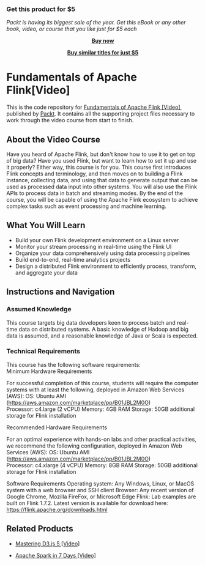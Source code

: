 
### Get this product for $5

<i>Packt is having its biggest sale of the year. Get this eBook or any other book, video, or course that you like just for $5 each</i>


<b><p align='center'>[Buy now](https://packt.link/9781789539332)</p></b>


<b><p align='center'>[Buy similar titles for just $5](https://subscription.packtpub.com/search)</p></b>


# Fundamentals of Apache Flink[Video]
This is the code repository for [Fundamentals of Apache Flink	 [Video]](https://www.packtpub.com/data/fundamentals-of-apache-flink-video), published by [Packt](https://www.packtpub.com/?utm_source=github). It contains all the supporting project files necessary to work through the video course from start to finish.
## About the Video Course
Have you heard of Apache Flink, but don't know how to use it to get on top of big data? Have you used Flink, but want to learn how to set it up and use it properly? Either way, this course is for you.
This course first introduces Flink concepts and terminology, and then moves on to building a Flink instance, collecting data, and using that data to generate output that can be used as processed data input into other systems. You will also use the Flink APIs to process data in batch and streaming modes.
By the end of the course, you will be capable of using the Apache Flink ecosystem to achieve complex tasks such as event processing and machine learning.


<H2>What You Will Learn</H2>
<DIV class=book-info-will-learn-text>
<UL>
<LI>Build your own Flink development environment on a Linux server
<LI>Monitor your stream processing in real-time using the Flink UI
<LI>Organize your data comprehensively using data processing pipelines
<LI>Build end-to-end, real-time analytics projects
<LI>Design a distributed Flink environment to efficiently process, transform, and aggregate your data </LI></UL></DIV>

## Instructions and Navigation
### Assumed Knowledge
This course targets big data developers keen to process batch and real-time data on distributed systems. A basic knowledge of Hadoop and big data is assumed, and a reasonable knowledge of Java or Scala is expected.	

### Technical Requirements
This course has the following software requirements:<br/>
Minimum Hardware Requirements

For successful completion of this course, students will require the computer systems with at least the following, deployed in Amazon Web Services (AWS):
OS: Ubuntu AMI (https://aws.amazon.com/marketplace/pp/B01JBL2M0O)  
Processor: c4.large (2 vCPU)
Memory:  4GB RAM
Storage: 50GB additional storage for Flink installation

Recommended Hardware Requirements

For an optimal experience with hands-on labs and other practical activities, we recommend the following configuration, deployed in Amazon Web Services (AWS):
OS: Ubuntu AMI (https://aws.amazon.com/marketplace/pp/B01JBL2M0O)  
Processor: c4.xlarge (4 vCPU)
Memory: 8GB RAM
Storage: 50GB additional storage for Flink installation


 Software Requirements
Operating system: Any Windows, Linux, or MacOS system with a web browser and SSH client
Browser: Any recent version of Google Chrome, Mozilla FireFox, or Microsoft Edge
Flink: Lab examples are built on Flink 1.7.2.  Latest version is available for download here: https://flink.apache.org/downloads.html   

## Related Products
* [Mastering D3.js 5 [Video]](https://www.packtpub.com/big-data-and-business-intelligence/mastering-d3js-5-video)

* [Apache Spark in 7 Days [Video]](https://www.packtpub.com/application-development/apache-spark-7-days-video)

